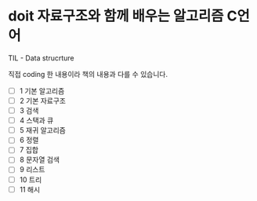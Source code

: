 # doit 자료구조와 함께 배우는 알고리즘 C언어

TIL - Data strucrture

<span sytle='background-color:#ffdce0'>직접 coding 한 내용이라 책의 내용과 다를 수 있습니다.</span>

- [ ] 1 기본 알고리즘
- [ ] 2 기본 자료구조
- [ ] 3 검색
- [ ] 4 스택과 큐
- [ ] 5 재귀 알고리즘
- [ ] 6 정렬
- [ ] 7 집합
- [ ] 8 문자열 검색
- [ ] 9 리스트
- [ ] 10 트리
- [ ] 11 해시
